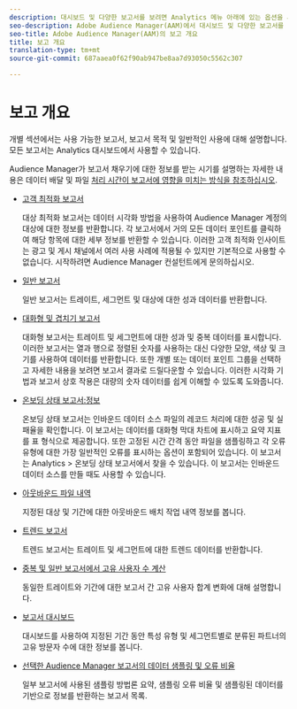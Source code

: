 ```yaml
---
description: 대시보드 및 다양한 보고서를 보려면 Analytics 메뉴 아래에 있는 옵션을 사용합니다.
seo-description: Adobe Audience Manager(AAM)에서 대시보드 및 다양한 보고서를 보려면 Analytics 메뉴 아래의 옵션을 사용합니다.
seo-title: Adobe Audience Manager(AAM)의 보고 개요
title: 보고 개요
translation-type: tm+mt
source-git-commit: 687aaea0f62f90ab947be8aa7d93050c5562c307

---
```



# 보고 개요

개별 섹션에서는 사용 가능한 보고서, 보고서 목적 및 일반적인 사용에 대해 설명합니다. 모든 보고서는 Analytics 대시보드에서 사용할 수 있습니다.

Audience Manager가 보고서 채우기에 대한 정보를 받는 시기를 설명하는 자세한 내용은 데이터 배달 및 파일 [처리 시간이 보고서에 영향을 미치는 방식을 참조하십시오](/help/using/reference/reporting-file-transfer-timeframe.md).

* [고객 최적화 보고서](/help/using/reporting/audience-optimization-reports/audience-optimization-reports.md)

   대상 최적화 보고서는 데이터 시각화 방법을 사용하여 Audience Manager 계정의 대상에 대한 정보를 반환합니다. 각 보고서에서 거의 모든 데이터 포인트를 클릭하여 해당 항목에 대한 세부 정보를 반환할 수 있습니다. 이러한 고객 최적화 인사이트는 광고 및 게시 채널에서 여러 사용 사례에 적용될 수 있지만 기본적으로 사용할 수 없습니다. 시작하려면 Audience Manager 컨설턴트에게 문의하십시오.

* [일반 보고서](/help/using/reporting/general-reports.md)

   일반 보고서는 트레이트, 세그먼트 및 대상에 대한 성과 데이터를 반환합니다.

* [대화형 및 겹치기 보고서](/help/using/reporting/dynamic-reports/dynamic-reports.md)

   대화형 보고서는 트레이트 및 세그먼트에 대한 성과 및 중복 데이터를 표시합니다. 이러한 보고서는 열과 행으로 정렬된 숫자를 사용하는 대신 다양한 모양, 색상 및 크기를 사용하여 데이터를 반환합니다. 또한 개별 또는 데이터 포인트 그룹을 선택하고 자세한 내용을 보려면 보고서 결과로 드릴다운할 수 있습니다. 이러한 시각화 기법과 보고서 상호 작용은 대량의 숫자 데이터를 쉽게 이해할 수 있도록 도와줍니다.

* [온보딩 상태 보고서:정보](/help/using/reporting/onboarding-status-report.md)

   온보딩 상태 보고서는 인바운드 데이터 소스 파일의 레코드 처리에 대한 성공 및 실패율을 확인합니다. 이 보고서는 데이터를 대화형 막대 차트에 표시하고 요약 지표를 표 형식으로 제공합니다. 또한 고정된 시간 간격 동안 파일을 샘플링하고 각 오류 유형에 대한 가장 일반적인 오류를 표시하는 옵션이 포함되어 있습니다. 이 보고서는 Analytics &gt; 온보딩 상태 보고서에서 찾을 수 있습니다. 이 보고서는 인바운드 데이터 소스를 만들 때도 사용할 수 있습니다.

* [아웃바운드 파일 내역](/help/using/reporting/outbound-history-report.md)

   지정된 대상 및 기간에 대한 아웃바운드 배치 작업 내역 정보를 봅니다.

* [트렌드 보고서](/help/using/reporting/trend-reports.md)

   트렌드 보고서는 트레이트 및 세그먼트에 대한 트렌드 데이터를 반환합니다.

* [중복 및 일반 보고서에서 고유 사용자 수 계산](/help/using/reporting/unique-user-counts.md)

   동일한 트레이트와 기간에 대한 보고서 간 고유 사용자 합계 변화에 대해 설명합니다.

* [보고서 대시보드](/help/using/reporting/trend-reports.md)

   대시보드를 사용하여 지정된 기간 동안 특성 유형 및 세그먼트별로 분류된 파트너의 고유 방문자 수에 대한 정보를 봅니다.

* [선택한 Audience Manager 보고서의 데이터 샘플링 및 오류 비율](/help/using/reporting/report-sampling.md)

   일부 보고서에 사용된 샘플링 방법론 요약, 샘플링 오류 비율 및 샘플링된 데이터를 기반으로 정보를 반환하는 보고서 목록.

